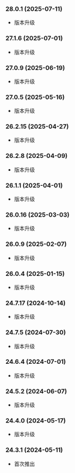 ### 28.0.1 (2025-07-11)

- 版本升级

### 27.1.6 (2025-07-01)

- 版本升级

### 27.0.9 (2025-06-19)

- 版本升级

### 27.0.5 (2025-05-16)

- 版本升级

### 26.2.15 (2025-04-27)

- 版本升级

### 26.2.8 (2025-04-09)

- 版本升级

### 26.1.1 (2025-04-01)

- 版本升级

### 26.0.16 (2025-03-03)

- 版本升级

### 26.0.9 (2025-02-07)

- 版本升级

### 26.0.4 (2025-01-15)

- 版本升级

### 24.7.17 (2024-10-14)

- 版本升级

### 24.7.5 (2024-07-30)

- 版本升级

### 24.6.4 (2024-07-01)

- 版本升级

### 24.5.2 (2024-06-07)

- 版本升级

### 24.4.0 (2024-05-17)

- 版本升级

### 24.3.1 (2024-05-11)

- 首次推出
